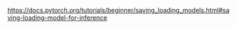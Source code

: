 
https://docs.pytorch.org/tutorials/beginner/saving_loading_models.html#saving-loading-model-for-inference